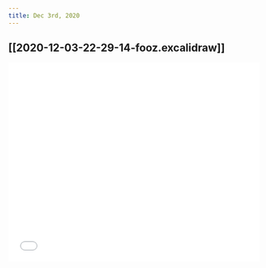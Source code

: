 ```yaml
---
title: Dec 3rd, 2020
---
```


## [[2020-12-03-22-29-14-fooz.excalidraw]]
<iframe class="draw-iframe" src="/draw?file=2020-12-03-22-29-14-fooz.excalidraw" width="100%" height="400" frameborder="0" allowfullscreen></iframe>
